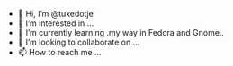 - 👋 Hi, I’m @tuxedotje
- 👀 I’m interested in ...
- 🌱 I’m currently learning .my way in Fedora and Gnome..
- 💞️ I’m looking to collaborate on ...
- 📫 How to reach me ...

<!---
tuxedotje/tuxedotje is a ✨ special ✨ repository because its `README.md` (this file) appears on your GitHub profile.
You can click the Preview link to take a look at your changes.
--->
